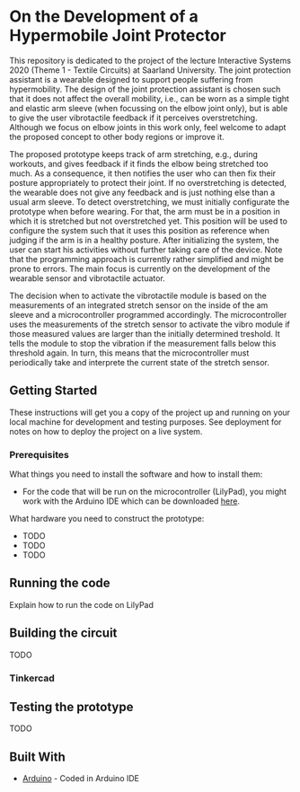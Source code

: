 # On the Development of a Hypermobile Joint Protector

This repository is dedicated to the project of the lecture Interactive Systems 2020 (Theme 1 - Textile Circuits) at Saarland University. 
The joint protection assistant is a wearable designed to support people suffering from hypermobility. The design of the joint protection assistant is chosen such that it does not affect the overall mobility, i.e., can be worn as a simple tight and elastic arm sleeve (when focussing on the elbow joint only), but is able to give the user vibrotactile feedback if it perceives overstretching. Although we focus on elbow joints in this work only, feel welcome to adapt the proposed concept to other body regions or improve it. 

The proposed prototype keeps track of arm stretching, e.g., during workouts, and gives feedback if it finds the elbow being stretched too much. As a consequence, it then notifies the user who can then fix their posture appropriately to protect their joint. If no overstretching is detected, the wearable does not give any feedback and is just nothing else than a usual arm sleeve. To detect overstretching, we must initially configurate the prototype when before wearing. For that, the arm must be in a position in which it is stretched but not overstretched yet. This position will be used to configure the system such that it uses this position as reference when judging if the arm is in a healthy posture. After initializing the system, the user can start his activities without further taking care of the device. Note that the programming approach is currently rather simplified and might be prone to errors. The main focus is currently on the development of the wearable sensor and vibrotactile actuator.

The decision when to activate the vibrotactile module is based on the measurements of an integrated stretch sensor on the inside of the am sleeve and a microcontroller programmed accordingly. The microcontroller uses the measurements of the stretch sensor to activate the vibro module if those measured values are larger than the initially determined treshold. It tells the module to stop the vibration if the measurement falls below this threshold again. In turn, this means that the microcontroller must  periodically take and interprete the current state of the stretch sensor. 

## Getting Started

These instructions will get you a copy of the project up and running on your local machine for development and testing purposes. See deployment for notes on how to deploy the project on a live system.

### Prerequisites

What things you need to install the software and how to install them:

* For the code that will be run on the microcontroller (LilyPad), you might work with the Arduino IDE which can be downloaded [here](https://www.arduino.cc/en/Main/Software).

What hardware you need to construct the prototype:

* TODO
* TODO
* TODO

## Running the code

Explain how to run the code on LilyPad

## Building the circuit
TODO
### Tinkercad

## Testing the prototype
TODO

## Built With

* [Arduino](https://www.arduino.cc/en/Main/Software) - Coded in Arduino IDE

